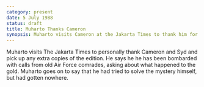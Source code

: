 ```yaml
---
category: present
date: 5 July 1988
status: draft
title: Muharto Thanks Cameron
synopsis: Muharto visits Cameron at the Jakarta Times to thank him for the article.
---
```



Muharto 
visits The Jakarta Times to personally thank Cameron and Syd and pick up any extra copies of the edition. He says
he he has been bombarded with calls from old Air Force comrades, asking
about what happened to the gold. Muharto goes on to say that he had
tried to solve the mystery himself, but had gotten nowhere.
